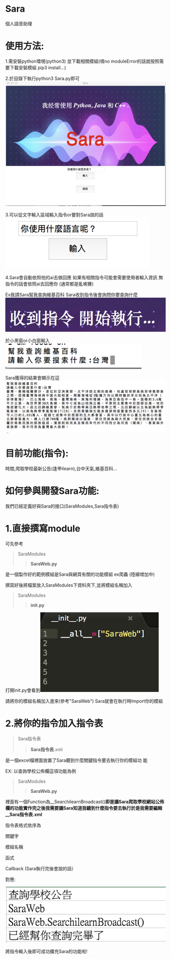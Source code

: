 # Sara
個人語音助理

 使用方法:
=
1.需安裝python環境(python3) 並下載相關模組(噴no moduleError的話就按照需要下載安裝模組 pip3 install...)

2.於目錄下執行python3 Sara.py即可 ![](pngs/Saratitle.png)


3.可以從文字輸入區域輸入指令or要對Sara說的話 ![](pngs/input.png) 


4.Sara會自動依照他的ai去做回應 如果有相關指令可能會需要使用者輸入資訊 無指令的話會依照ai去回應你
(通常都是亂喇賽)


Ex我請Sara幫我查詢維基百科 Sara收到指令後會詢問你要查詢什麼 ![](pngs/Getcommand.png)


於小黑窗or小白窗輸入![](pngs/Searching.png)


Sara獲得的結果會顯示在這 ![](pngs/SaraResult.png)



目前功能(指令):
=
時間,爬取學校最新公告(逢甲ilearn),台中天氣,維基百科...


如何參與開發Sara功能:
=
我們已經定義好與Sara的接口(SaraModules,Sara指令表)

1.直接撰寫module
==

可先參考
>SaraModules
>>__SaraWeb.py__

是一個製作好的範例模組是Sara與網頁有關的功能模組 ex爬蟲 (陸續增加中)

撰寫好後將檔案放入SaraModules下資料夾下,並將模組名稱加入
>SaraModules
>>__init.py__


打開init.py會看到![](pngs/init.py.png)


請將你的模組名稱加入進來(參考"SaraWeb") Sara就會在執行時Import你的模組

2.將你的指令加入指令表
==

>Sara指令表
>>__Sara指令表__.xml


是一個excel檔裡面放置了Sara聽到什麼關鍵指令要去執行你的模組功                        能 

EX: 以查詢學校公佈欄這項功能為例
>SaraModules
>>__SaraWeb.py__

裡面有一個Function為__SearchilearnBroadcast()__即是讓Sara爬取學校網站公佈欄的功能實作完之後我需要讓Sara知道我聽到什麼指令要去執行於是我需要編輯__Sara指令表.xml__

指令表格式依序為 

關鍵字

模組名稱

函式

Callback (Sara執行完後會說的話）

對應:

![](pngs/xml.png)

將指令輸入後即可成功擴充Sara的功能啦!
              
